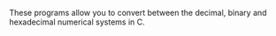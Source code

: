 These programs allow you to convert between the decimal, binary and hexadecimal numerical systems in C.
